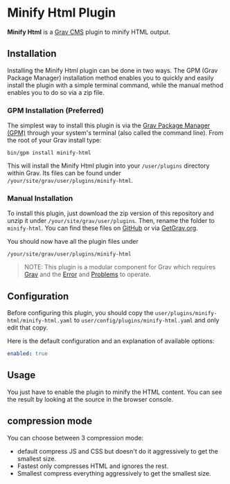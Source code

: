 # Minify Html Plugin

**Minify Html** is a [Grav CMS](http://github.com/getgrav/grav) plugin to minify HTML output.

## Installation

Installing the Minify Html plugin can be done in two ways. The GPM (Grav Package Manager) installation method enables you to quickly and easily install the plugin with a simple terminal command, while the manual method enables you to do so via a zip file.

### GPM Installation (Preferred)

The simplest way to install this plugin is via the [Grav Package Manager (GPM)](http://learn.getgrav.org/advanced/grav-gpm) through your system's terminal (also called the command line).  From the root of your Grav install type:

    bin/gpm install minify-html

This will install the Minify Html plugin into your `/user/plugins` directory within Grav. Its files can be found under `/your/site/grav/user/plugins/minify-html`.

### Manual Installation

To install this plugin, just download the zip version of this repository and unzip it under `/your/site/grav/user/plugins`. Then, rename the folder to `minify-html`. You can find these files on [GitHub](https://github.com/jimblue/grav-plugin-minify-html) or via [GetGrav.org](http://getgrav.org/downloads/plugins#extras).

You should now have all the plugin files under

    /your/site/grav/user/plugins/minify-html

> NOTE: This plugin is a modular component for Grav which requires [Grav](http://github.com/getgrav/grav) and the [Error](https://github.com/getgrav/grav-plugin-error) and [Problems](https://github.com/getgrav/grav-plugin-problems) to operate.

## Configuration

Before configuring this plugin, you should copy the `user/plugins/minify-html/minify-html.yaml` to `user/config/plugins/minify-html.yaml` and only edit that copy.

Here is the default configuration and an explanation of available options:

```yaml
enabled: true
```

## Usage

You just have to enable the plugin to minify the HTML content.
You can see the result by looking at the source in the browser console.

## compression mode

You can choose between 3 compression mode:

- default compress JS and CSS but doesn't do it aggressively to get the smallest size.
- Fastest only compresses HTML and ignores the rest.
- Smallest compress everything aggressively to get the smallest size.
